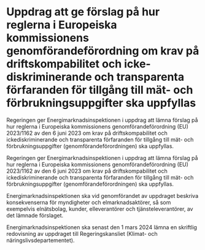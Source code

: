 # Uppdrag att ge förslag på hur reglerna i Europeiska kommissionens genomförandeförordning om krav på driftskompabilitet och icke-diskriminerande och transparenta förfaranden för tillgång till mät- och förbrukningsuppgifter ska uppfyllas

Regeringen ger Energimarknadsinspektionen i uppdrag att lämna förslag på hur reglerna i Europeiska kommissionens genomförandeförordning (EU) 2023/1162 av den 6 juni 2023 om krav på driftskompabilitet och ickediskriminerande och transparenta förfaranden för tillgång till mät- och förbrukningsuppgifter (genomförandeförordningen) ska uppfyllas.

Regeringen ger Energimarknadsinspektionen i uppdrag att lämna förslag på hur reglerna i Europeiska kommissionens genomförandeförordning (EU) 2023/1162 av den 6 juni 2023 om krav på driftskompabilitet och ickediskriminerande och transparenta förfaranden för tillgång till mät- och förbrukningsuppgifter (genomförandeförordningen) ska uppfyllas.

Energimarknadsinspektionen ska vid genomförandet av uppdraget beskriva
konsekvenserna för myndigheter och elmarknadsaktörer, så som exempelvis
elnätsbolag, kunder, elleverantörer och tjänsteleverantörer, av det lämnade
förslaget.

Energimarknadsinspektionen ska senast den 1 mars 2024 lämna en skriftlig
redovisning av uppdraget till Regeringskansliet (Klimat- och
näringslivsdepartementet).
